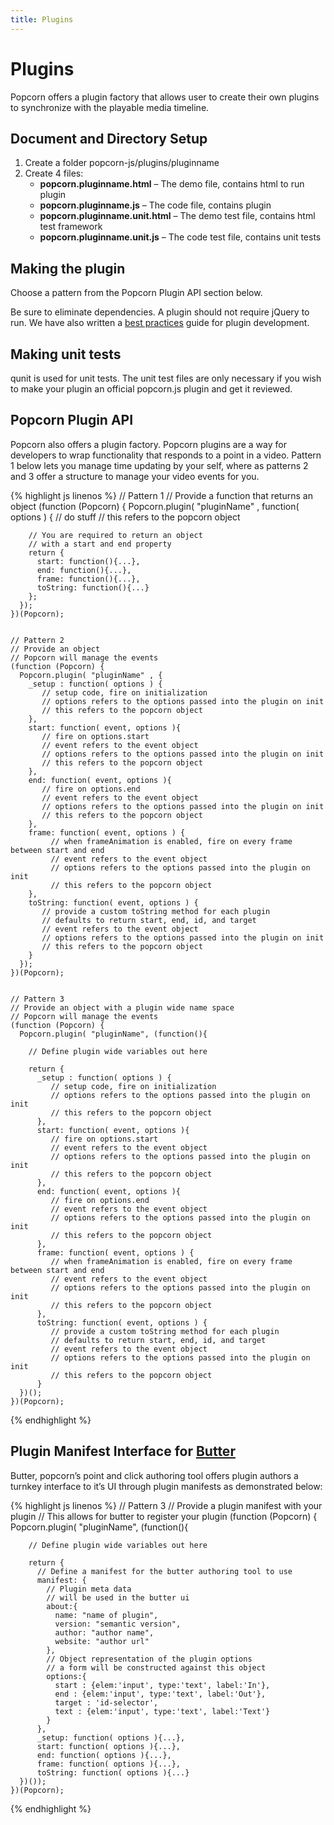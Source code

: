```yaml
---
title: Plugins
---
```


# Plugins #

Popcorn offers a plugin factory that allows user to create their own plugins to synchronize with the playable media timeline.

## Document and Directory Setup ##

1. Create a folder popcorn-js/plugins/pluginname
2. Create 4 files:
    * **popcorn.pluginname.html** – The demo file, contains html to run plugin
    * **popcorn.pluginname.js** – The code file, contains plugin
    * **popcorn.pluginname.unit.html** – The demo test file, contains html test framework
    * **popcorn.pluginname.unit.js** – The code test file, contains unit tests

## Making the plugin ##

Choose a pattern from the Popcorn Plugin API section below.

Be sure to eliminate dependencies. A plugin should not require jQuery to run. We have also written a [best practices](https://docs.google.com/document/pub?id=17f6iSpXM_pZ8Wj6rirHpLnt2fpCtTnpQxzvVoibOJio&pli=1) guide for plugin development.

## Making unit tests ##

qunit is used for unit tests. The unit test files are only necessary if you wish to make your plugin an official popcorn.js plugin and get it reviewed.

## Popcorn Plugin API ##

Popcorn also offers a plugin factory. Popcorn plugins are a way for developers to wrap functionality that responds to a point in a video. Pattern 1 below lets you manage time updating by your self, where as patterns 2 and 3 offer a structure to manage your video events for you.

{% highlight js linenos %}
    // Pattern 1
    // Provide a function that returns an object
    (function (Popcorn) {
      Popcorn.plugin( "pluginName" , function( options ) {
        // do stuff
        // this refers to the popcorn object

        // You are required to return an object
        // with a start and end property
        return {
          start: function(){...},
          end: function(){...},
          frame: function(){...},
          toString: function(){...}
        };
      });
    })(Popcorn);


    // Pattern 2
    // Provide an object
    // Popcorn will manage the events
    (function (Popcorn) {
      Popcorn.plugin( "pluginName" , {
        _setup : function( options ) {
           // setup code, fire on initialization
           // options refers to the options passed into the plugin on init
           // this refers to the popcorn object
        },
        start: function( event, options ){
           // fire on options.start
           // event refers to the event object
           // options refers to the options passed into the plugin on init
           // this refers to the popcorn object
        },
        end: function( event, options ){
           // fire on options.end
           // event refers to the event object
           // options refers to the options passed into the plugin on init
           // this refers to the popcorn object
        },
        frame: function( event, options ) {
             // when frameAnimation is enabled, fire on every frame between start and end
             // event refers to the event object
             // options refers to the options passed into the plugin on init
             // this refers to the popcorn object
        },
        toString: function( event, options ) {
           // provide a custom toString method for each plugin
           // defaults to return start, end, id, and target
           // event refers to the event object
           // options refers to the options passed into the plugin on init
           // this refers to the popcorn object
        } 
      });
    })(Popcorn);


    // Pattern 3
    // Provide an object with a plugin wide name space
    // Popcorn will manage the events
    (function (Popcorn) {
      Popcorn.plugin( "pluginName", (function(){
      
        // Define plugin wide variables out here
        
        return {
          _setup : function( options ) {
             // setup code, fire on initialization
             // options refers to the options passed into the plugin on init
             // this refers to the popcorn object
          },
          start: function( event, options ){
             // fire on options.start
             // event refers to the event object
             // options refers to the options passed into the plugin on init
             // this refers to the popcorn object
          },
          end: function( event, options ){
             // fire on options.end
             // event refers to the event object
             // options refers to the options passed into the plugin on init
             // this refers to the popcorn object
          },
          frame: function( event, options ) {
             // when frameAnimation is enabled, fire on every frame between start and end
             // event refers to the event object
             // options refers to the options passed into the plugin on init
             // this refers to the popcorn object
          },
          toString: function( event, options ) {
             // provide a custom toString method for each plugin
             // defaults to return start, end, id, and target
             // event refers to the event object
             // options refers to the options passed into the plugin on init
             // this refers to the popcorn object
          } 
      })();
    })(Popcorn);
{% endhighlight %}

## Plugin Manifest Interface for [Butter](http://mozillapopcorn.org/popcorn-maker/) ##

Butter, popcorn’s point and click authoring tool offers plugin authors a turnkey interface to it’s UI through plugin manifests as demonstrated below:

{% highlight js linenos %}
    // Pattern 3
    // Provide a plugin manifest with your plugin
    // This allows for butter to register your plugin
    (function (Popcorn) {
      Popcorn.plugin( "pluginName", (function(){
      
        // Define plugin wide variables out here
       
        return {
          // Define a manifest for the butter authoring tool to use
          manifest: {
            // Plugin meta data
            // will be used in the butter ui
            about:{
              name: "name of plugin",
              version: "semantic version",
              author: "author name",
              website: "author url"
            },
            // Object representation of the plugin options
            // a form will be constructed against this object
            options:{
              start : {elem:'input', type:'text', label:'In'},
              end : {elem:'input', type:'text', label:'Out'},
              target : 'id-selector',
              text : {elem:'input', type:'text', label:'Text'}
            }
          },
          _setup: function( options ){...},
          start: function( options ){...},
          end: function( options ){...},
          frame: function( options ){...},
          toString: function( options ){...}
      })());
    })(Popcorn);
{% endhighlight %}

